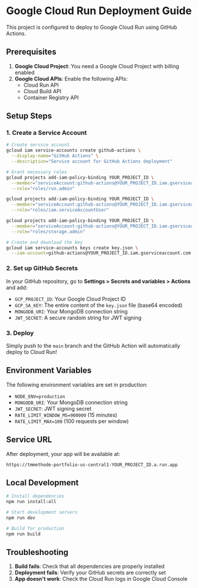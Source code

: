 # Google Cloud Run Deployment Guide

This project is configured to deploy to Google Cloud Run using GitHub Actions.

## Prerequisites

1. **Google Cloud Project**: You need a Google Cloud Project with billing enabled
2. **Google Cloud APIs**: Enable the following APIs:
   - Cloud Run API
   - Cloud Build API
   - Container Registry API

## Setup Steps

### 1. Create a Service Account

```bash
# Create service account
gcloud iam service-accounts create github-actions \
  --display-name="GitHub Actions" \
  --description="Service account for GitHub Actions deployment"

# Grant necessary roles
gcloud projects add-iam-policy-binding YOUR_PROJECT_ID \
  --member="serviceAccount:github-actions@YOUR_PROJECT_ID.iam.gserviceaccount.com" \
  --role="roles/run.admin"

gcloud projects add-iam-policy-binding YOUR_PROJECT_ID \
  --member="serviceAccount:github-actions@YOUR_PROJECT_ID.iam.gserviceaccount.com" \
  --role="roles/iam.serviceAccountUser"

gcloud projects add-iam-policy-binding YOUR_PROJECT_ID \
  --member="serviceAccount:github-actions@YOUR_PROJECT_ID.iam.gserviceaccount.com" \
  --role="roles/storage.admin"

# Create and download the key
gcloud iam service-accounts keys create key.json \
  --iam-account=github-actions@YOUR_PROJECT_ID.iam.gserviceaccount.com
```

### 2. Set up GitHub Secrets

In your GitHub repository, go to **Settings > Secrets and variables > Actions** and add:

- `GCP_PROJECT_ID`: Your Google Cloud Project ID
- `GCP_SA_KEY`: The entire content of the `key.json` file (base64 encoded)
- `MONGODB_URI`: Your MongoDB connection string
- `JWT_SECRET`: A secure random string for JWT signing

### 3. Deploy

Simply push to the `main` branch and the GitHub Action will automatically deploy to Cloud Run!

## Environment Variables

The following environment variables are set in production:

- `NODE_ENV=production`
- `MONGODB_URI`: Your MongoDB connection string
- `JWT_SECRET`: JWT signing secret
- `RATE_LIMIT_WINDOW_MS=900000` (15 minutes)
- `RATE_LIMIT_MAX=100` (100 requests per window)

## Service URL

After deployment, your app will be available at:
```
https://tmmethode-portfolio-us-central1-YOUR_PROJECT_ID.a.run.app
```

## Local Development

```bash
# Install dependencies
npm run install:all

# Start development servers
npm run dev

# Build for production
npm run build
```

## Troubleshooting

1. **Build fails**: Check that all dependencies are properly installed
2. **Deployment fails**: Verify your GitHub secrets are correctly set
3. **App doesn't work**: Check the Cloud Run logs in Google Cloud Console 